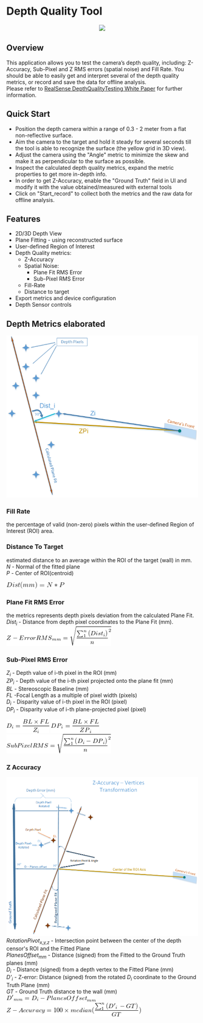 # Depth Quality Tool

<p align="center"><img src="https://raw.githubusercontent.com/wiki/IntelRealSense/librealsense/res/depth-quality-glimpse.gif" /></p>


## Overview

This application allows you to test the camera’s depth quality, including: Z-Accuracy, Sub-Pixel and Z RMS errors (spatial noise) and Fill Rate.
You should be able to easily get and interpret several of the depth quality metrics, or record and save the data for offline analysis.
<br>Please refer to [RealSense DepthQualityTesting White Paper](https://www.intel.com/content/dam/support/us/en/documents/emerging-technologies/intel-realsense-technology/RealSense_DepthQualityTesting.pdf) for further information.


## Quick Start
* Position the depth camera within a range of 0.3 - 2 meter from a flat non-reflective surface.
* Aim the camera to the target and hold it steady for several seconds till the tool is able to recognize the surface (the yellow grid in 3D view).
* Adjust the camera using the "Angle" metric to minimize the skew and make it as  perpendicular to the surface as possible.
* Inspect the calculated depth quality metrics, expand the metric properties to get more in-depth info.
* In order to get Z-Accuracy, enable the "Ground Truth" field in UI and modify it with the value obtained/measured with external tools
* Click on "Start_record" to collect both the metrics and the raw data for offline analysis.  

## Features
* 2D/3D Depth View
* Plane Fitting - using reconstructed surface
* User-defined Region of Interest
* Depth Quality metrics:
  * Z-Accuracy
  * Spatial Noise:
    * Plane Fit RMS Error
    * Sub-Pixel RMS Error
  * Fill-Rate
  * Distance to target
* Export metrics and device configuration
* Depth Sensor controls

## Depth Metrics elaborated
![](./res/Zi_ZPi.png)

### Fill Rate
the percentage of valid (non-zero) pixels within the user-defined Region of Interest (ROI) area.

### Distance To Target
estimated distance to an average within the ROI of the target (wall) in mm.  
_N_ - Normal of the fitted plane  
_P_ - Center of ROI(centroid)  

![](./res/distance.gif)

### Plane Fit RMS Error
the metrics represents depth pixels deviation from the calculated Plane Fit.
_Dist<sub>i</sub>_ - Distance from depth pixel coordinates to the Plane Fit (mm).  
![](./res/z_error_rms.gif)

### Sub-Pixel RMS Error
_Z<sub>i</sub>_ - Depth value of i-th pixel in the ROI (mm)  
_ZP<sub>i</sub>_ - Depth value of the i-th pixel projected onto the plane fit (mm)  
_BL_ - Stereoscopic Baseline (mm)  
_FL_ -Focal Length as a multiple of pixel width (pixels)  
_D<sub>i</sub>_ - Disparity value of i-th pixel in the ROI (pixel)  
 _DP<sub>i</sub>_ - Disparity value of i-th plane-projected pixel (pixel)

![](./res/Di.gif)  ![](./res/DPi.gif)  
![](./res/subpixel_rms.gif)

### Z Accuracy
![](./res/z_accuracy.png)  
_RotationPivot<sub>x,y,z</sub>_ - Intersection point between the center of the depth censor's ROI  and the Fitted Plane  
_PlanesOffset<sub>mm</sub>_ - Distance (signed) from the Fitted to the Ground Truth planes (mm)  
_D<sub>i</sub>_ - Distance (signed) from a depth vertex to the Fitted Plane (mm)  
_D'<sub>i</sub>_ - Z-error: Distance (signed) from the rotated _D<sub>i</sub>_ coordinate to the Ground Truth Plane (mm)  
_GT_ - Ground Truth distance to the wall (mm)  
![](./res/z_accuracy_d_rotated.gif)  
![](./res/z_accuracy_percentage.gif)
<!---
Math expressions generated with
http://www.numberempire.com/texequationeditor/equationeditor.php
{D}_{i}=\frac{BL\times FL}{{Z}_{i}}  
{DP}_{i}=\frac{BL\times FL}{{ZP}_{i}}  
RMS = \sqrt{\frac{\sum_{1}^{n}{\left({D}_{i} -{DP}_{i}\right)}}{n}^{2}}
AVG = \frac{\sum_{1}^{n}{\left({Dist}_{i}\right)}}{n}
STD = \sqrt{\frac{\sum_{1}^{n}{\left({Dist}_{i}\right)}}{n}^{2}}  
ACC = 100 \times median(\frac{\sum_{1}^{n}{\left({Z}_{i}\right - GT)}}{GT})
{D'}_{mm}={D}_{i} -{Planes Offset}_{mm}
Z-Accuracy = 100 \times median(\frac{\sum_{1}^{n}{\left({D'}_{i}\right - GT)}}{GT})
--->
